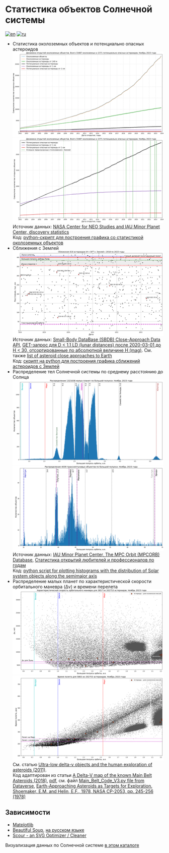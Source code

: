 # Статистика объектов Солнечной системы

[![en](https://img.shields.io/badge/lang-en-red.svg)](README.md)
[![ru](https://img.shields.io/badge/lang-ru-green.svg)](README-ru.md)

* Статистика околоземных объектов и потенциально опасных астероидов
![Статистика открытий околоземных объектов и потенциально опасных астероидов](../../../plots/solarsystem/neo_pha_graph-2002-ru.png "Статистика открытий околоземных объектов и потенциально опасных астероидовs")
![Статистика открытий околоземных объектов с успешно предсказанными падениями на Землю](../../../plots/solarsystem/pha_graph_predicted_impacts-2002-ru.png "Статистика открытий околоземных объектов с успешно предсказанными падениями на Землю")
Источник данных: [NASA Center for NEO Studies and IAU Minor Planet Center, discovery statistics](https://cneos.jpl.nasa.gov/stats/)  
Код: [python-скрипт для построения графика со статистикой околоземных объектов](./plot_neos_population_graph.py)
* Сближения с Землей
![Сближения астероидов с Землей на расстояние до 1.1 LD](../../../plots/solarsystem/asteroid-close-approaches-1ld-ru.png)
Источник данных: [Small-Body DataBase (SBDB) Close-Approach Data API](https://ssd-api.jpl.nasa.gov/doc/cad.html),
[GET-запрос для D < 1.1 LD (lunar distances) после 2020-03-01 до H < 30, отсортированные по абсолютной величине H (mag)](https://ssd-api.jpl.nasa.gov/cad.api?dist-max=1.1LD&date-min=2020-03-01&h-max=30&sort=h).
См. также [list of asteroid close approaches to Earth](https://en.wikipedia.org/wiki/List_of_asteroid_close_approaches_to_Earth)  
Код: [скрипт на python для построения графика сближений астероидов с Землей](./plot_close_approaches.py)
* Распределение тел Солнечной системы по среднему расстоянию до Солнца
![Распределение малых тел Солнечной системы по большой полуоси между Венерой и Юпитером](../../../plots/solarsystem/mpcorb-hist-a0.7-5.4-ru.png "Распределение малых тел Солнечной системы по большой полуоси между Венерой и Юпитером (гистограмма из 8000 столбцов)")
![Распределение малых тел Солнечной системы по большой полуоси между за Нептуном](../../../plots/solarsystem/mpcorb-hist-a29-70-ru.png "Распределение малых тел Солнечной системы по большой полуоси между за Нептуном (гистограмма из 900 столбцов)")
Источник данных: [IAU Minor Planet Center, The MPC Orbit (MPCORB) Database](https://minorplanetcenter.net/iau/MPCORB.html),
[Статистика открытий любителей и профессионалов по годам](https://minorplanetcenter.net/iau/special/AmateurDiscoveries.txt)  
Код: [python script for plotting histograms with the distribution of Solar system objects along the semimajor axis](./plot_mpcorb_hist.py)
* Распределение малых планет по характеристической скорости орбитального маневра (Δv) и времени перелета
![Распределение малых планет по характеристической скорости орбитального маневра (Δv) в диапазоне значений большой полуоси между 0.6 и 2.2 а.е.](../../../plots/solarsystem/mpcprb-deltav-a0.6-2.2-ru.png "Распределение малых планет по характеристической скорости орбитального маневра (Δv) в диапазоне значений большой полуоси между 0.6 и 2.2 а.е. с отмеченными целями АМС")
![Распределение малых планет по времени перелета в диапазоне значений большой полуоси между 0.6 и 2.2 а.е.](../../../plots/solarsystem/mpcprb-tt-a0.6-2.2-ru.png "Распределение малых планет по времени перелета в диапазоне значений большой полуоси между 0.6 и 2.2 а.е. с отмеченными целями АМС")  
См. статью [Ultra-low delta-v objects and the human exploration of asteroids (2011)](https://ui.adsabs.harvard.edu/abs/2011P%26SS...59.1408E/abstract).  
Код адаптирован из статьи [A Delta-V map of the known Main Belt Asteroids (2018)](https://ui.adsabs.harvard.edu/abs/2018AcAau.146...73T/abstract),
[pdf](https://planet4589.org/jcm/pubs/sci/papers/2018/Taylor18.pdf), см. файл [Main_Belt_Code_V3.py file from Dataverse](https://dataverse.harvard.edu/dataverse/ElvisMBA),
[Earth-Approaching Asteroids as Targets for Exploration. Shoemaker, E.M. and Helin, E.F., 1978, NASA CP-2053, pp. 245-256 (1978)](https://ntrs.nasa.gov/api/citations/19780021079/downloads/19780021079.pdf)

## Зависимости

* [Matplotlib](https://matplotlib.org/)
* [Beautiful Soup](https://www.crummy.com/software/BeautifulSoup/bs4/doc/), [на русском языке](https://www.crummy.com/software/BeautifulSoup/bs4/doc.ru/)
* [Scour - an SVG Optimizer / Cleaner](https://github.com/scour-project/scour)

Визуализация данных по Солнечной системе [в этом каталоге](../../../plots/solarsystem/)
